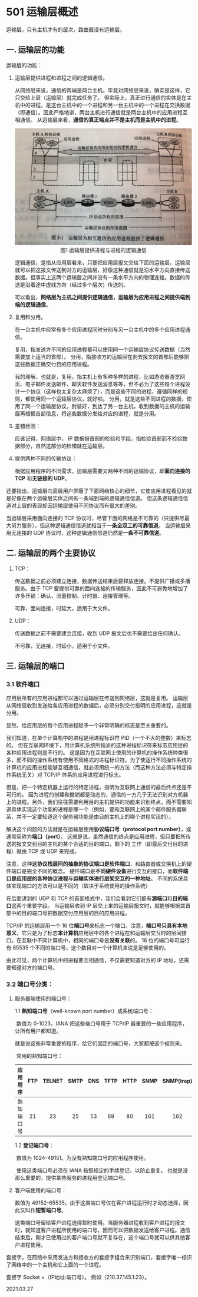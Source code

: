 # 501 运输层概述

运输层，只有主机才有的层次，路由器没有运输层。

## 一. 运输层的功能

运输层的功能：

1. 运输层提供进程和进程之间的逻辑通信。

   从网络层来说，通信的两端是两台主机。毕竟对网络层来说，确实是这样，它只交给上层（运输层）就完成任务了。
   但实际上，真正进行通信的实体是在主机中的进程，是这台主机中的一个进程和另一台主机中的一个进程在交换数据（即通信）。因此严格地讲，两台主机进行通信就是两台主机中的应用进程互相通信。
   从运输层来看，**通信的真正端点并不是主机而是主机中的进程**。

   <img src="计网501-1.png" alt="计网501-1" style="zoom:67%;" />

   <center>图1.运输层提供进程与进程的逻辑通信</center>

   逻辑通信，是指从应用层看来，只要把应用层报文交给下面的运输层，运输层就可以把这报文传送到对方的运输层，好像这种通信就是沿水平方向直接传送数据。但事实上这两个运输层之间并没有一条水平方向的物理连接。数据的传送是沿着途中虚线方向（经过多个层次）传送的。

   可以看出，**网络层为主机之间提供逻辑通信，运输层为应用进程之间提供端到端的逻辑通信**。

2. 复用和分用。

   在一台主机中经常有多个应用进程同时分别与另一台主机中的多个应用进程通信。

   复用，指发送方不同的应用进程都可以使用同一个运输层协议传送数据（当然需要加上适当的首部）。
   分用，指接收方的运输层在剥去报文的首部后能够把这些数据正确交付目的应用进程。

   我的理解，也就是，复用，指主机上有多种多样的进程，比如游览器游览网页、电子邮件发送邮件、聊天软件发送消息等等，但不必为了这些每个进程设计一个协议（这样也太复杂太麻烦了），而是这些不同的进程，遵循同样的规则，都使用同一个运输层协议，就好啦。
   分用，就是这些不同进程的数据，使用了同一个运输层协议，封装好，到达了另一台主机，收到数据的主机的运输层再根据首部信息，将这些数据分发给对应的进程，就是分用。

3. 差错检测：

   应该记得，网络层中， IP 数据报首部的检验和字段，指检验首部而不检验数据部分，自然这部分的检错就在运输层。

4. 提供两种不同的传输协议：

   根据应用程序的不同需求，运输层需要又两种不同的运输协议，即**面向连接的 TCP** 和**无链接的 UDP**。

还要指出，运输层向高层用户屏蔽了下面网络核心的细节，它使应用进程看见的就是好像在两个运输层实体之间有一条端到端的逻辑通信信道。
但这条逻辑通信信道对上层的表现却因运输层使用不同协议而有很大的差别。

当运输层采用面向连接的 TCP 协议时，尽管下面的网络是不可靠的（只提供尽最大努力服务），但这种逻辑通信信道就相当于**一条全双工的可靠信道**。
当运输层采用无连接的 UDP 协议时，这种逻辑通信信道仍然是**一条不可靠信道**。

## 二. 运输层的两个主要协议

1. TCP：

   传送数据之前必须建立连接，数据传送结束后要释放连接。不提供广播或多播服务。由于 TCP 要提供可靠的面向连接的传输服务，因此不可避免地增加了许多开销：确认、流量控制、计时器、连接管理等。

   可靠，面向连接，时延大，适用于大文件。

2. UDP：

   传送数据之前不需要建立连接，收到 UDP 报文后也不需要给出任何确认。

   不可靠，无连接，时延小，适用于小文件。

## 三. 运输层的端口

### 3.1 软件端口

应用层所有的应用进程都可以通过运输层在传送到网络层，这就是复用。
运输层从网络层收到发送给各应用进程的数据后，必须分别交付指明的应用进程，这就是分用。

显然，给应用层的每个应用进程赋予一个非常明确的标志是至关重要的。

我们知道，在单个计算机中的进程是用进程标识符 PID（一个不大的整数）来标志的。
但在互联网环境下，用计算机系统所指派的这种进程标识符来标志应用层的各种应用进程则是不行的。
这是因为在互联网上使用的计算机的操作系统种类很多，而不同的操作系统有使用不同格式的进程标识符。为了使运行不同操作系统的计算机的应用进程能够互相通信，就必须用统一的方法（而这种方法必须与特定操作系统无关）对 TCP/IP 体系的应用进程进行标志。

但是，把一个特定机器上运行的特定进程，指明为互联网上通信的最后终点还是不可行的。
因为进程的创建和撤销都是动态的，通信的一方几乎无法识别对方机器上的进程。另外，我们往往需要利用目的主机提供的功能来识别终点，而不需要知道具体实现这个功能的进程是哪一个（例如，要和互联网上的某个邮件服务器联系，并不一定要知道这个服务器功能是由目的主机上的哪个进程实现的）。

解决这个问题的方法就是在运输层使用**协议端口号（protocol port number）**，或通常简称为**端口（port）**。
这就是说，虽然通信的终点是应用进程，但只要把所传送的报文交到目的主机的某个合适的目的端口，剩下的 工作（即最后交付目的进程）就由 TCP 或 UDP 来完成。

注意，这种**这协议栈层间的抽象的协议端口是软件端口**，和路由器或交换机上的硬件端口是完全不同的概念。
硬件端口是**不同硬件设备**进行交互的接口，而**软件端口是应用层的各种协议进程**与**运输实体进行层架交互的一种地址**。
不同的系统具体实现端口的方法可以是不同的（取决于系统使用的操作系统）

在后面讲到的 UDP 和 TCP  的首部格式中，我们会看到它们都有**源端口**和**目的端口**这两个重要字段。
当运输层收到 IP 层交上来的运输层报文时，就能够根据其首部中的目的端口号把数据交付应用层的目的应用进程。

TCP/IP 的运输层用一个 16 位**端口号**来标志一个端口。注意，**端口号只具有本地意义**，它只是为了标志**本计算机**应用层中的各个进程在和运输层交互时的层间接口。在互联中不同计算机中，相同的端口号是**没有关联**的。
16 位的端口号可运行有 65535 个不同的端口号，这个数目对一个计算机来说是足够使用的。

由此可见，两个计算机中的进程要互相通信，不仅需要知道对方的 IP 地址，还需要知道对方的端口号。

### 3.2 端口号分类：

1. 服务器端使用的端口号：

   1.1 **熟知端口号**（well-known port number）或系统端口号：

   ​	数值为 0-1023，IANA 把这些端口号用于 TCP/IP 最重要的一些应用程序，让所有用户都知道。

   ​	就是说这些非常重要的程序，给它们固定的端口号，大家都按这个规则来。

   ​	常用的熟知端口号：

   |  应用程序  | FTP  | TELNET | SMTP | DNS  | TFTP | HTTP | SNMP | SNMP(trap) | HTTPS |
   | :--------: | :--: | :----: | :--: | :--: | :--: | :--: | :--: | :--------: | :---: |
   | 熟知端口号 |  21  |   23   |  25  |  53  |  69  |  80  | 161  |    162     |  443  |

   1.2 **登记端口号**：

   ​	数值为 1024-49151。为没有熟知端口号的应用程序使用。

   ​	使用这类端口号必须在 IANA 按照规定的手续登记，以防止重复。
   ​	也就是没那么重要的，提供某些服务的进程用登记端口号。

2. 客户端使用的端口号：

   数值为 49152-65535。由于这类端口号仅在客户进程运行时才动态选择，因此又叫作**短暂端口号**。

   这类端口号留给客户进程选择暂时使用。当服务器进程收到客户进程的报文时，就知道客户进程所使用的端口号，因而可以把数据发送给客户进程。通信结束后，刚才已使用过的客户端口号就不复存在，这个端口号就可以供其他客户进程使用。

套接字，在网络中采用发送方和接收方的套接字组合来识别端口，套接字唯一标识了网络中的一个主机和它上面的一个进程。

套接字 Socket =（IP地址:端口号）。
例如（210.37.145.1:23）。

2021.03.27

